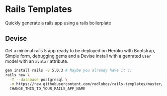 # Rails Templates

Quickly generate a rails app using a rails boilerplate

## Devise

Get a minimal rails 5 app ready to be deployed on Heroku with Bootstrap, Simple form, debugging gems and a Devise install with a genrated `User` model with an `avatar` attribute.


```bash
gem install rails -v 5.0.3 # Maybe you already have it :)
rails new \
  -T --database postgresql \
  -m https://raw.githubusercontent.com/rodloboz/rails-templates/master/devise.rb \
  CHANGE_THIS_TO_YOUR_RAILS_APP_NAME
```
